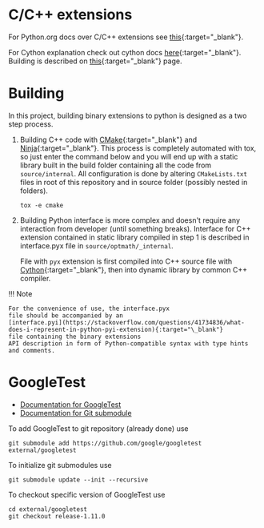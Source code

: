# C/C++ extensions

For Python.org docs over C/C++ extensions see
[this](https://docs.python.org/3/extending/extending.html){:target="\_blank"}.

For Cython explanation check out cython docs
[here](https://cython.readthedocs.io/en/latest/){:target="\_blank"}.
Building is described on
[this](https://cython.readthedocs.io/en/latest/){:target="\_blank"} page.

# Building

In this project, building binary extensions to python is designed as a two
step process.

1. Building C++ code with [CMake](https://cmake.org/){:target="\_blank"}
   and [Ninja](https://ninja-build.org/){:target="\_blank"}.
   This process is completely automated with tox, so just enter the command
   below and you will end up with a static library built in the build folder
   containing all the code from `source/internal`. All configuration is done
   by altering `CMakeLists.txt` files in root of this repository and in source
   folder (possibly nested in folders).

    ```
    tox -e cmake
    ```

2. Building Python interface is more complex and doesn't require any interaction
   from developer (until something breaks). Interface for C++ extension
   contained in static library compiled in step 1 is described in interface.pyx
   file in `source/optmath/_internal`.

    File with `pyx` extension is first compiled into C++ source file with
    [Cython](https://cython.org/){:target="\_blank"},
    then into dynamic library by common C++ compiler.

!!! Note

    For the convenience of use, the interface.pyx
    file should be accompanied by an
    [interface.pyi](https://stackoverflow.com/questions/41734836/what-does-i-represent-in-python-pyi-extension){:target="\_blank"}
    file containing the binary extensions
    API description in form of Python-compatible syntax with type hints and comments.

# GoogleTest

-   [Documentation for GoogleTest](https://google.github.io/googletest/)
-   [Documentation for Git submodule](https://git-scm.com/docs/git-submodule)

To add GoogleTest to git repository (already done) use

```
git submodule add https://github.com/google/googletest external/googletest
```

To initialize git submodules use

```
git submodule update --init --recursive
```

To checkout specific version of GoogleTest use

```
cd external/googletest
git checkout release-1.11.0
```
